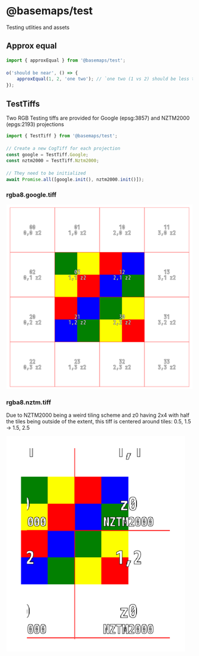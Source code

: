 # @basemaps/test

Testing utlities and assets

## Approx equal

```typescript
import { approxEqual } from '@basemaps/test';

o('should be near', () => {
    approxEqual(1, 2, 'one two'); // `one two (1 vs 2) should be less than 0.001`
});
```

## TestTiffs

Two RGB Testing tiffs are provided for Google (epsg:3857) and NZTM2000 (epgs:2193) projections

```typescript
import { TestTiff } from '@basemaps/test';

// Create a new CogTiff for each projection
const google = TestTiff.Google;
const nztm2000 = TestTiff.Nztm2000;

// They need to be initialized
await Promise.all([google.init(), nztm2000.init()]);
```

### rgba8.google.tiff

![Google](./static/rgba8.google.png)

### rgba8.nztm.tiff

Due to NZTM2000 being a weird tiling scheme and z0 having 2x4 with half the tiles being outside of the extent, this tiff is centered around tiles: 0.5, 1.5 -> 1.5, 2.5

![NZTM](./static/rgba8.nztm2000.png)

